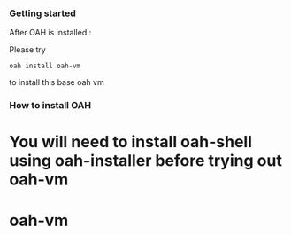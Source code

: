 
### Getting started

After OAH is installed :

Please try
```
oah install oah-vm

```

to install this base oah vm


### How to install **OAH**

You will need to install oah-shell using oah-installer before trying out oah-vm
=======
# oah-vm
